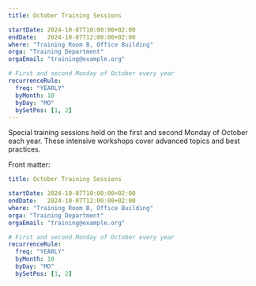 ```yaml
---
title: October Training Sessions

startDate: 2024-10-07T10:00:00+02:00
endDate:   2024-10-07T12:00:00+02:00
where: "Training Room B, Office Building"
orga: "Training Department"
orgaEmail: "training@example.org"

# First and second Monday of October every year
recurrenceRule:
  freq: "YEARLY"
  byMonth: 10
  byDay: "MO"
  bySetPos: [1, 2]
---
```

Special training sessions held on the first and second Monday of October each year. These intensive workshops cover advanced topics and best practices.

Front matter:

```yaml
title: October Training Sessions

startDate: 2024-10-07T10:00:00+02:00
endDate:   2024-10-07T12:00:00+02:00
where: "Training Room B, Office Building"
orga: "Training Department"
orgaEmail: "training@example.org"

# First and second Monday of October every year
recurrenceRule:
  freq: "YEARLY"
  byMonth: 10
  byDay: "MO"
  bySetPos: [1, 2]
```
